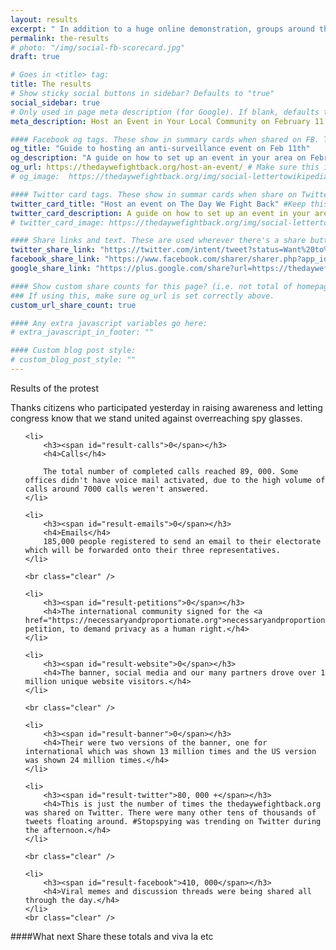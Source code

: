 ```yaml
---
layout: results
excerpt: " In addition to a huge online demonstration, groups around the world are planning events on the local level to protest surveillance abuses. Here's our guide on how to set up an event in your area."
permalink: the-results
# photo: "/img/social-fb-scorecard.jpg"
draft: true

# Goes in <title> tag:
title: The results
# Show sticky social buttons in sidebar? Defaults to "true"
social_sidebar: true
# Only used in page meta description (for Google). If blank, defaults to homepage:
meta_description: Host an Event in Your Local Community on February 11, 2014 as Part of The Day We Fight Back

#### Facebook og tags. These show in summary cards when shared on FB. These default to the homepage og: tags.
og_title: "Guide to hosting an anti-surveillance event on Feb 11th"
og_description: "A guide on how to set up an event in your area on February 11th, The Day We Fight Back."
og_url: https://thedaywefightback.org/host-an-event/ # Make sure this is the URL of the actual live page
# og_image:  https://thedaywefightback.org/img/social-lettertowikipedia.jpg # Size should be 1260 x 630px

#### Twitter card tags. These show in summar cards when share on Twitter. Defaults to homepage card tags.
twitter_card_title: "Host an event on The Day We Fight Back" #Keep this relatively short
twitter_card_description: A guide on how to set up an event in your area on February 11th, The Day We Fight Back.
# twitter_card_image: https://thedaywefightback.org/img/social-lettertowikipedia.jpg

#### Share links and text. These are used wherever there's a share button on the page.
twitter_share_link: "https://twitter.com/intent/tweet?status=Want%20to%20host%20an%20event%20on%20February%2011th%20in%20support%20of%20The%20Day%20We%20Fight%20Back%3F%20Read%20this%20guide%3A%20https%3A%2F%2Fthedaywefightback.org%2Fhost-an-event%2F%20%23stopthensa&related=daywefightback,sinak,neutralthoughts,stopwatchingus,eff"
facebook_share_link: "https://www.facebook.com/sharer/sharer.php?app_id=709021229138321&u=https%3A%2F%2Fthedaywefightback.org%2Fhost-an-event%2F&display=popup"
google_share_link: "https://plus.google.com/share?url=https://thedaywefightback.org/host-an-event/"

#### Show custom share counts for this page? (i.e. not total of homepage?)
### If using this, make sure og_url is set correctly above.
custom_url_share_count: true

#### Any extra javascript variables go here:
# extra_javascript_in_footer: ""

#### Custom blog post style:
# custom_blog_post_style: ""
---
```


Results of the protest

Thanks citizens who participated yesterday in raising awareness and letting congress know that we stand united against overreaching spy glasses.

<ul>

	<li>
		<h3><span id="result-calls">0</span></h3>
		<h4>Calls</h4>
		
		The total number of completed calls reached 89, 000. Some offices didn't have voice mail activated, due to the high volume of calls around 7000 calls weren't answered.
	</li>
	
	<li>
		<h3><span id="result-emails">0</span></h3>
		<h4>Emails</h4>
		185,000 people registered to send an email to their electorate which will be forwarded onto their three representatives.
	</li>
	
	<br class="clear" />
	
	<li>
		<h3><span id="result-petitions">0</span></h3>
		<h4>The international community signed for the <a href="https://necessaryandproportionate.org">necessaryandproportionate.org</a> petition, to demand privacy as a human right.</h4>
	</li>
	
	<li>
		<h3><span id="result-website">0</span></h3>
		<h4>The banner, social media and our many partners drove over 1 million unique website visitors.</h4>
	</li>
	
	<br class="clear" />
	
	<li>
		<h3><span id="result-banner">0</span></h3>
		<h4>Their were two versions of the banner, one for international which was shown 13 million times and the US version was shown 24 million times.</h4>
	</li>
	
	<li>
		<h3><span id="result-twitter">80, 000 +</span></h3>
		<h4>This is just the number of times the thedaywefightback.org was shared on Twitter. There were many other tens of thousands of tweets floating around. #Stopspying was trending on Twitter during the afternoon.</h4>
	</li>
	
	<br class="clear" />
	
	<li>
		<h3><span id="result-facebook">410, 000</span></h3>
		<h4>Viral memes and discussion threads were being shared all through the day.</h4>
	</li>
	<br class="clear" />

</ul>

####What next
Share these totals and viva la etc

